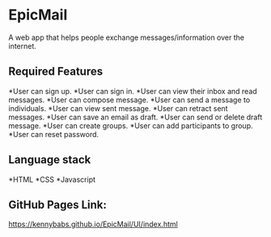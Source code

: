 # EpicMail
A web app that helps people exchange messages/information over the internet.

## Required Features
*User can sign up.
*User can sign in.
*User can view their inbox and read messages.
*User can compose message.
*User can send a message to individuals.
*User can view sent message.
*User can retract sent messages.
*User can save an email as draft.
*User can send or delete draft message.
*User can create groups.
*User can add participants to group.
*User can reset password.

## Language stack
*HTML
*CSS
*Javascript

## GitHub Pages Link:
https://kennybabs.github.io/EpicMail/UI/index.html
